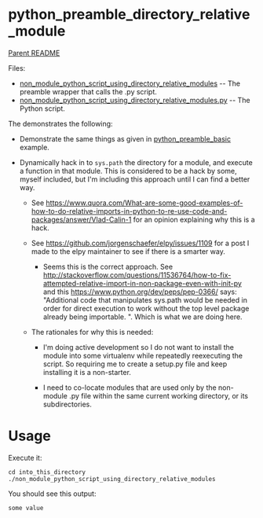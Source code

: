 python_preamble_directory_relative_module
=========================================

[Parent README](../README.md)

Files:

- [non_module_python_script_using_directory_relative_modules](non_module_python_script_using_directory_relative_modules) -- The preamble wrapper that calls the .py script.
- [non_module_python_script_using_directory_relative_modules.py](non_module_python_script_using_directory_relative_modules.py) -- The Python script.

The demonstrates the following:

- Demonstrate the same things as given
  in [python_preamble_basic](../python_preamble_basic/README.md)
  example.

- Dynamically hack in to `sys.path` the directory for a module, and
  execute a function in that module. This is considered to be a hack
  by some, myself included, but I'm including this approach until I
  can find a better way.

  - See
    https://www.quora.com/What-are-some-good-examples-of-how-to-do-relative-imports-in-python-to-re-use-code-and-packages/answer/Vlad-Calin-1
    for an opinion explaining why this is a hack.

  - See https://github.com/jorgenschaefer/elpy/issues/1109 for a post
    I made to the elpy maintainer to see if there is a smarter way.

    - Seems this is the correct approach. See http://stackoverflow.com/questions/11536764/how-to-fix-attempted-relative-import-in-non-package-even-with-init-py
      and this https://www.python.org/dev/peps/pep-0366/ says: "Additional
      code that manipulates sys.path would be needed in order for
      direct execution to work without the top level package already
      being importable. ". Which is what we are doing here.

  - The rationales for why this is needed:

    - I'm doing active development so I do not want to install the
      module into some virtualenv while repeatedly reexecuting the
      script. So requiring me to create a setup.py file and keep
      installing it is a non-starter.

    - I need to co-locate modules that are used only by the non-module
      .py file within the same current working directory, or its
      subdirectories.


Usage
=====

Execute it:

    cd into_this_directory
    ./non_module_python_script_using_directory_relative_modules

You should see this output:

    some value

